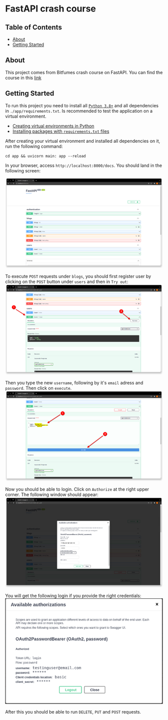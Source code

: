 # FastAPI crash course

## Table of Contents

- [About](#about)
- [Getting Started](#getting_started)

## About <a name = "about"></a>

This project comes from Bitfumes crash course on FastAPI. You can find the course in this [link ](https://www.youtube.com/watch?v=7t2alSnE2-I&ab_channel=Bitfumes)

## Getting Started <a name = "getting_started"></a>

To run this project you need to install all [`Python 3.8+`](https://www.python.org/downloads/) and all dependencies in `./app/requirements.txt`. Is recommended to test the application on a virtual environment.
- [Creating virtual environments in Python](https://docs.python.org/3.8/library/venv.html)
- [Installing packages with `requirements.txt` files](https://pip.pypa.io/en/stable/user_guide/)

After creating your virtual environment and installed all dependencies on it, run the following command:
```shell
cd app && uvicorn main: app --reload
```
In your browser, access `http://localhost:8000/docs`. You should land in the following screen:

![landing page](./img/docs.png)

To execute `POST` requests under `blogs`, you should first register user by clicking on the `POST` button under `users` and then in `Try out`:
![register new user](./img/register-new-user.png)

Then you type the new `username`, following by it's `email` adress and `password`. Then click on `execute`.
![register new user](./img/register-new-user-2.png)

Now you should be able to login. Click on `Authorize` at the right upper corner. The following window should appear:
![register new user](./img/login.png)

You will get the following login if you provide the right credentials:
![register new user](./img/login-ok.png)

After this you should be able to run `DELETE`, `PUT` and `POST` requests.
